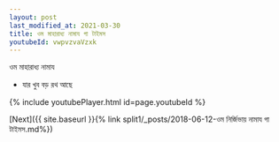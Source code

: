 ```yaml
---
layout: post
last_modified_at: 2021-03-30
title: ওম মাহারাধ্য নামায গা টাইমস
youtubeId: vwpvzvaVzxk
---
```

 
 
 ওম মাহারাধ্য নামায  
 
 -  যার খুব বড় রথ আছে 
 
  
 
  
 
 
 
 
 
 


{% include youtubePlayer.html id=page.youtubeId %}
 
[Next]({{ site.baseurl }}{% link  split1/_posts/2018-06-12-ওম নির্জিভায় নামায গা টাইমস.md%})
 
